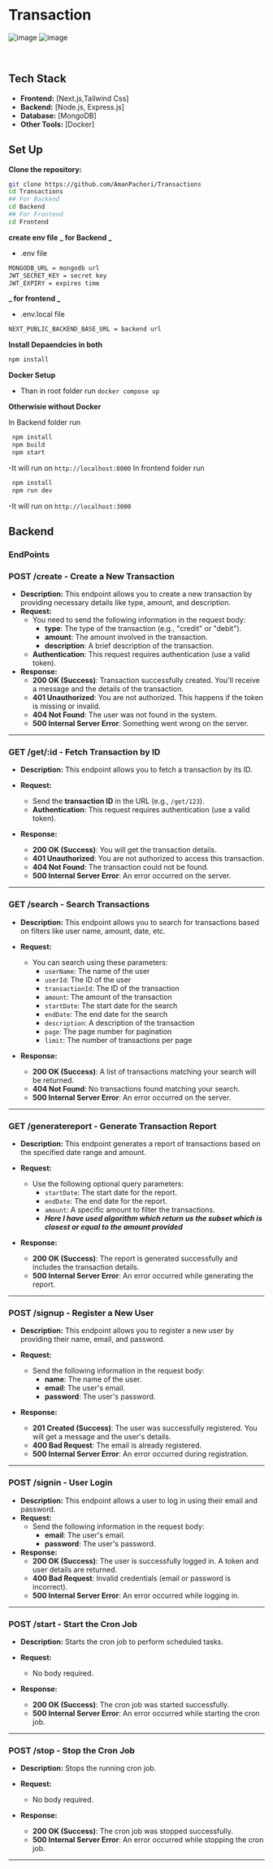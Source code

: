 # Transaction

![image](https://github.com/user-attachments/assets/5944e83e-16f1-4216-a081-9d83bf8f94a1)
![image](https://github.com/user-attachments/assets/16f1c7dd-06db-4173-ae84-eac58ff8e986)

<br/>

## Tech Stack

- **Frontend:** [Next.js,Tailwind Css]
- **Backend:** [Node.js, Express.js]
- **Database:** [MongoDB]
- **Other Tools:** [Docker]

## Set Up

**Clone the repository:**

```bash
git clone https://github.com/AmanPachori/Transactions
cd Transactions
## For Backend
cd Backend
## For Frontend
cd Frontend

```

**create env file**
**_ for Backend _**

- .env file

```bash
MONGODB_URL = mongodb url
JWT_SECRET_KEY = secret key
JWT_EXPIRY = expires time
```

**_ for frontend _**

- .env.local file

```bash
NEXT_PUBLIC_BACKEND_BASE_URL = backend url
```

**Install Depaendcies in both**

```bash
npm install
```

**Docker Setup**

- Than in root folder run `docker compose up`

**Otherwisie without Docker**

In Backend folder run

```bash
 npm install
 npm build
 npm start
```

-It will run on `http://localhost:8000`
In frontend folder run

```bash
 npm install
 npm run dev
```

-It will run on `http://localhost:3000`

## Backend

### EndPoints

### POST /create - Create a New Transaction

- **Description:** This endpoint allows you to create a new transaction by providing necessary details like type, amount, and description.
- **Request:**
  - You need to send the following information in the request body:
    - **type**: The type of the transaction (e.g., "credit" or "debit").
    - **amount**: The amount involved in the transaction.
    - **description**: A brief description of the transaction.
  - **Authentication**: This request requires authentication (use a valid token).
- **Response:**
  - **200 OK (Success)**: Transaction successfully created. You'll receive a message and the details of the transaction.
  - **401 Unauthorized**: You are not authorized. This happens if the token is missing or invalid.
  - **404 Not Found**: The user was not found in the system.
  - **500 Internal Server Error**: Something went wrong on the server.

---

### GET /get/:id - Fetch Transaction by ID

- **Description:** This endpoint allows you to fetch a transaction by its ID.
- **Request:**

  - Send the **transaction ID** in the URL (e.g., `/get/123`).
  - **Authentication**: This request requires authentication (use a valid token).

- **Response:**
  - **200 OK (Success)**: You will get the transaction details.
  - **401 Unauthorized**: You are not authorized to access this transaction.
  - **404 Not Found**: The transaction could not be found.
  - **500 Internal Server Error**: An error occurred on the server.

---

### GET /search - Search Transactions

- **Description:** This endpoint allows you to search for transactions based on filters like user name, amount, date, etc.
- **Request:**

  - You can search using these parameters:
    - `userName`: The name of the user
    - `userId`: The ID of the user
    - `transactionId`: The ID of the transaction
    - `amount`: The amount of the transaction
    - `startDate`: The start date for the search
    - `endDate`: The end date for the search
    - `description`: A description of the transaction
    - `page`: The page number for pagination
    - `limit`: The number of transactions per page

- **Response:**
  - **200 OK (Success)**: A list of transactions matching your search will be returned.
  - **404 Not Found**: No transactions found matching your search.
  - **500 Internal Server Error**: An error occurred on the server.

---

### GET /generatereport - Generate Transaction Report

- **Description:** This endpoint generates a report of transactions based on the specified date range and amount.
- **Request:**

  - Use the following optional query parameters:
    - `startDate`: The start date for the report.
    - `endDate`: The end date for the report.
    - `amount`: A specific amount to filter the transactions.
    - **_Here I have used algorithm which return us the subset which is closest or equal to the amount provided_**

- **Response:**
  - **200 OK (Success)**: The report is generated successfully and includes the transaction details.
  - **500 Internal Server Error**: An error occurred while generating the report.

---

### POST /signup - Register a New User

- **Description:** This endpoint allows you to register a new user by providing their name, email, and password.
- **Request:**

  - Send the following information in the request body:
    - **name**: The name of the user.
    - **email**: The user's email.
    - **password**: The user's password.

- **Response:**
  - **201 Created (Success)**: The user was successfully registered. You will get a message and the user's details.
  - **400 Bad Request**: The email is already registered.
  - **500 Internal Server Error**: An error occurred during registration.

---

### POST /signin - User Login

- **Description:** This endpoint allows a user to log in using their email and password.
- **Request:**
  - Send the following information in the request body:
    - **email**: The user's email.
    - **password**: The user's password.
- **Response:**
  - **200 OK (Success)**: The user is successfully logged in. A token and user details are returned.
  - **400 Bad Request**: Invalid credentials (email or password is incorrect).
  - **500 Internal Server Error**: An error occurred while logging in.

---

### POST /start - Start the Cron Job

- **Description:** Starts the cron job to perform scheduled tasks.
- **Request:**

  - No body required.

- **Response:**
  - **200 OK (Success)**: The cron job was started successfully.
  - **500 Internal Server Error**: An error occurred while starting the cron job.

---

### POST /stop - Stop the Cron Job

- **Description:** Stops the running cron job.
- **Request:**

  - No body required.

- **Response:**
  - **200 OK (Success)**: The cron job was stopped successfully.
  - **500 Internal Server Error**: An error occurred while stopping the cron job.

---
